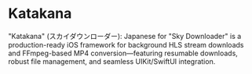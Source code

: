 # Katakana
"Katakana" (スカイダウンローダー): Japanese for "Sky Downloader" is a production-ready iOS framework for background HLS stream downloads and FFmpeg-based MP4 conversion—featuring resumable downloads, robust file management, and seamless UIKit/SwiftUI integration.
